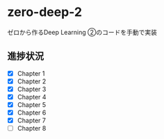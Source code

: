 # zero-deep-2
ゼロから作るDeep Learning ②のコードを手動で実装

## 進捗状況
- [x] Chapter 1
- [x] Chapter 2
- [x] Chapter 3
- [x] Chapter 4
- [x] Chapter 5
- [x] Chapter 6
- [x] Chapter 7
- [ ] Chapter 8
